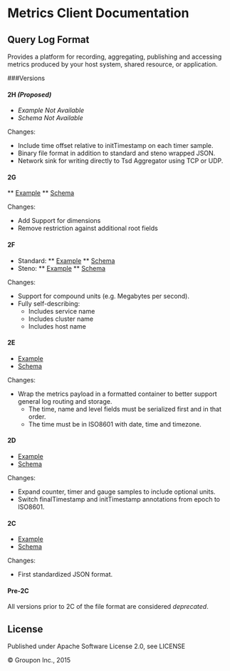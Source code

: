 Metrics Client Documentation
============================

Query Log Format
----------------

Provides a platform for recording, aggregating, publishing and accessing metrics produced by your host system, shared resource, or application. 


###Versions

#### 2H *(Proposed)*

* *Example Not Available*
* *Schema Not Available*

Changes:
* Include time offset relative to initTimestamp on each timer sample.
* Binary file format in addition to standard and steno wrapped JSON.
* Network sink for writing directly to Tsd Aggregator using TCP or UDP.

#### 2G

** [Example](examples/query-log-example-2g.json)
** [Schema](schema/query-log-schema-2g.json)

Changes:
* Add Support for dimensions
* Remove restriction against additional root fields

#### 2F

* Standard:
** [Example](examples/query-log-example-2f.json)
** [Schema](schema/query-log-schema-2f.json)
* Steno:
** [Example](examples/query-log-steno-example-2f.json)
** [Schema](schema/query-log-steno-schema-2f.json)

Changes:
* Support for compound units (e.g. Megabytes per second).
* Fully self-describing:
    * Includes service name
    * Includes cluster name
    * Includes host name

#### 2E

* [Example](query-log-example-2e.json)
* [Schema](query-log-schema-2e.json)

Changes:
* Wrap the metrics payload in a formatted container to better support general log routing and storage.
    * The time, name and level fields must be serialized first and in that order.
    * The time must be in ISO8601 with date, time and timezone.

#### 2D

* [Example](query-log-example-2d.json)
* [Schema](query-log-schema-2d.json)

Changes:
* Expand counter, timer and gauge samples to include optional units.
* Switch finalTimestamp and initTimestamp annotations from epoch to ISO8601.

#### 2C

* [Example](query-log-example-2c.json)
* [Schema](query-log-schema-2c.json)

Changes:
* First standardized JSON format.

#### Pre-2C

All versions prior to 2C of the file format are considered *deprecated*.

License
-------

Published under Apache Software License 2.0, see LICENSE

&copy; Groupon Inc., 2015

